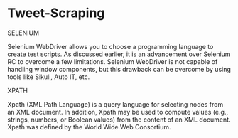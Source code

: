 # Tweet-Scraping
SELENIUM

Selenium WebDriver allows you to choose a programming language to create test scripts. As discussed earlier, it is an advancement over Selenium RC to overcome a few limitations. Selenium WebDriver is not capable of handling window components, but this drawback can be overcome by using tools like Sikuli, Auto IT, etc.

XPATH

Xpath (XML Path Language) is a query language for selecting nodes from an XML document. In addition, Xpath may be used to compute values (e.g., strings, numbers, or Boolean values) from the content of an XML document. Xpath was defined by the World Wide Web Consortium.

